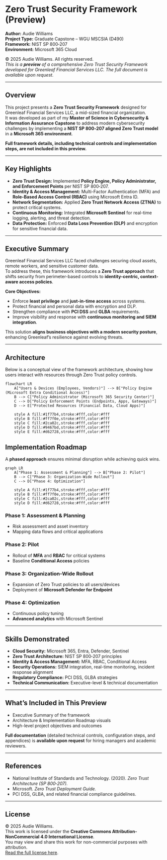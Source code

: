 
# Zero Trust Security Framework (Preview)
**Author:** Audie Williams  
**Project Type:** Graduate Capstone – WGU MSCSIA (D490)  
**Framework:** NIST SP 800‑207  
**Environment:** Microsoft 365 Cloud  

© 2025 Audie Williams. All rights reserved.  
*This is a **preview** of a comprehensive Zero Trust Security Framework developed for Greenleaf Financial Services LLC. The full document is available upon request.*  

---

## Overview
This project presents a **Zero Trust Security Framework** designed for Greenleaf Financial Services LLC, a mid-sized financial organization.  
It was developed as part of my **Master of Science in Cybersecurity & Information Assurance Capstone** to address modern cybersecurity challenges by implementing a **NIST SP 800‑207 aligned Zero Trust model** in a **Microsoft 365 environment**.

**Full framework details, including technical controls and implementation steps, are not included in this preview.**

---

## Key Highlights
- **Zero Trust Design:** Implemented **Policy Engine, Policy Administrator, and Enforcement Points** per NIST SP 800‑207.  
- **Identity & Access Management:** Multi-Factor Authentication (MFA) and **Role-Based Access Control (RBAC)** using Microsoft Entra ID.  
- **Network Segmentation:** Applied **Zero Trust Network Access (ZTNA)** to protect critical systems.  
- **Continuous Monitoring:** Integrated **Microsoft Sentinel** for real-time logging, alerting, and threat detection.  
- **Data Protection:** Enforced **Data Loss Prevention (DLP)** and encryption for sensitive financial data.  

---

## Executive Summary
Greenleaf Financial Services LLC faced challenges securing cloud assets, remote workers, and sensitive customer data.  
To address these, this framework introduces a **Zero Trust approach** that shifts security from perimeter-based controls to **identity-centric, context-aware access policies**.

**Core Objectives:**
- Enforce **least privilege** and **just-in-time access** across systems.  
- Protect financial and personal data with encryption and DLP.  
- Strengthen compliance with **PCI DSS** and **GLBA** requirements.  
- Improve visibility and response with **continuous monitoring and SIEM integration**.  

This solution **aligns business objectives with a modern security posture**, enhancing Greenleaf’s resilience against evolving threats.

---

## Architecture
Below is a conceptual view of the framework architecture, showing how users interact with resources through Zero Trust policy controls.

```mermaid
flowchart LR
    A["Users & Devices (Employees, Vendors)"] --> B["Policy Engine (Microsoft Entra Conditional Access)"]
    B --> C["Policy Administrator (Microsoft 365 Security Center)"]
    C --> D["Policy Enforcement Points (Endpoints, Apps, Gateways)"]
    D --> E["Protected Resources (Financial Data, Cloud Apps)"]

    style A fill:#1f77b4,stroke:#fff,color:#fff
    style B fill:#ff7f0e,stroke:#fff,color:#fff
    style C fill:#2ca02c,stroke:#fff,color:#fff
    style D fill:#9467bd,stroke:#fff,color:#fff
    style E fill:#d62728,stroke:#fff,color:#fff

```




## Implementation Roadmap
A **phased approach** ensures minimal disruption while achieving quick wins.

```mermaid
graph LR
    A["Phase 1: Assessment & Planning"] --> B["Phase 2: Pilot"]
    B --> C["Phase 3: Organization-Wide Rollout"]
    C --> D["Phase 4: Optimization"]

    style A fill:#1f77b4,stroke:#fff,color:#fff
    style B fill:#ff7f0e,stroke:#fff,color:#fff
    style C fill:#2ca02c,stroke:#fff,color:#fff
    style D fill:#d62728,stroke:#fff,color:#fff
```

### **Phase 1: Assessment & Planning**
- Risk assessment and asset inventory  
- Mapping data flows and critical applications  

### **Phase 2: Pilot**
- Rollout of **MFA** and **RBAC** for critical systems  
- Baseline **Conditional Access** policies  

### **Phase 3: Organization-Wide Rollout**
- Expansion of Zero Trust policies to all users/devices  
- Deployment of **Microsoft Defender for Endpoint**  

### **Phase 4: Optimization**
- Continuous policy tuning  
- **Advanced analytics** with Microsoft Sentinel  

---

## Skills Demonstrated
- **Cloud Security:** Microsoft 365, Entra, Defender, Sentinel  
- **Zero Trust Architecture:** NIST SP 800‑207 principles  
- **Identity & Access Management:** MFA, RBAC, Conditional Access  
- **Security Operations:** SIEM integration, real-time monitoring, incident response alignment  
- **Regulatory Compliance:** PCI DSS, GLBA strategies  
- **Technical Communication:** Executive-level & technical documentation  

---

## What’s Included in This Preview
- Executive Summary of the framework  
- Architecture & Implementation Roadmap visuals  
- High-level project objectives and outcomes  

**Full documentation** (detailed technical controls, configuration steps, and appendices) is **available upon request** for hiring managers and academic reviewers.

---

## References
- National Institute of Standards and Technology. (2020). *Zero Trust Architecture (SP 800‑207).*  
- Microsoft. *Zero Trust Deployment Guide.*  
- PCI DSS, GLBA, and related financial compliance guidelines.

---

## License
© 2025 Audie Williams.  
This work is licensed under the **Creative Commons Attribution-NonCommercial 4.0 International License**.  
You may view and share this work for non-commercial purposes with attribution.  
[Read the full license here](https://creativecommons.org/licenses/by-nc/4.0/).
